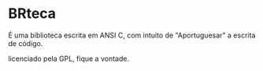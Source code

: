BRteca
======

É uma bíblioteca escrita em ANSI C, com intuito de "Aportuguesar" a escrita de código.

licenciado pela GPL, fique a vontade.

